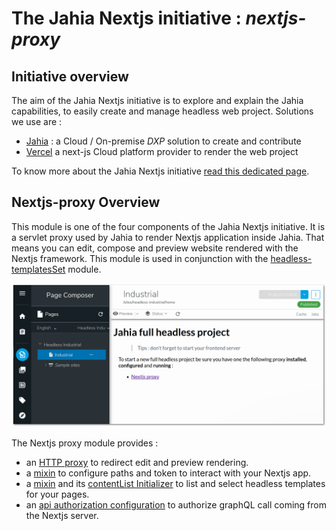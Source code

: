 # The Jahia Nextjs initiative : *nextjs-proxy*

## Initiative overview
The aim of the Jahia Nextjs initiative is to explore and explain
the Jahia capabilities, to easily create and manage headless web project.
Solutions we use are :
- [Jahia][jahia-website] : a Cloud / On-premise *DXP* solution to create and contribute
- [Vercel][vercel-website] a next-js Cloud platform provider to render the web project

To know more about the Jahia Nextjs initiative [read this dedicated page][initiative.md].

## Nextjs-proxy Overview
This module is one of the four components of the Jahia Nextjs initiative. It is a servlet proxy used by Jahia
to render Nextjs application inside Jahia. That means you can edit, compose and preview website rendered with
the Nextjs framework. This module is used in conjunction with the [headless-templatesSet] module.

<img src="/doc/images/204_provision.png" width="800px"/>

The Nextjs proxy module provides :
- an [HTTP proxy][proxy] to redirect edit and preview rendering.
- a [mixin][definition] to configure paths and token to interact with your Nextjs app.
- a [mixin][definition] and its [contentList Initializer][initializer] to list and select headless templates for your pages.
- an [api authorization configuration][authorization] to authorize graphQL call coming from the Nextjs server.

[jahia-website]: https://www.jahia.com
[vercel-website]: https://vercel.com
[initiative.md]: https://github.com/Jahia/jahia-nextjs-initiative/blob/main/README.md
[headless-templatesSet]: https://github.com/Jahia/headless-templatesSet

[proxy]: ./src/main/java/org/jahia/se/modules/nextjs/ProxyServlet.java
[initializer]: ./src/main/java/org/jahia/se/modules/nextjs/initializers/TemplateNameInitializer.java
[definition]: ./src/main/resources/META-INF/definitions.cnd
[authorization]: ./src/main/resources/META-INF/configurations/org.jahia.bundles.api.authorization-nextjsproxy.yaml
